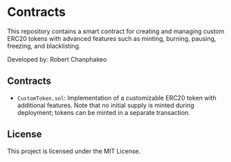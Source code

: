 # Contracts

This repository contains a smart contract for creating and managing custom ERC20 tokens with advanced features such as minting, burning, pausing, freezing, and blacklisting.

Developed by: Robert Chanphakeo

## Contracts

- `CustomToken.sol`: Implementation of a customizable ERC20 token with additional features. Note that no initial supply is minted during deployment; tokens can be minted in a separate transaction.

## License

This project is licensed under the MIT License.
